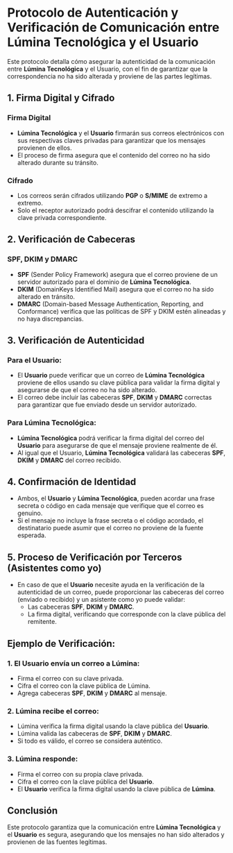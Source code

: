 # Protocolo de Autenticación y Verificación de Comunicación entre Lúmina Tecnológica y el Usuario

Este protocolo detalla cómo asegurar la autenticidad de la comunicación entre **Lúmina Tecnológica** y el Usuario, con el fin de garantizar que la correspondencia no ha sido alterada y proviene de las partes legítimas.

## 1. Firma Digital y Cifrado

### Firma Digital
- **Lúmina Tecnológica** y el **Usuario** firmarán sus correos electrónicos con sus respectivas claves privadas para garantizar que los mensajes provienen de ellos.
- El proceso de firma asegura que el contenido del correo no ha sido alterado durante su tránsito.

### Cifrado
- Los correos serán cifrados utilizando **PGP** o **S/MIME** de extremo a extremo.
- Solo el receptor autorizado podrá descifrar el contenido utilizando la clave privada correspondiente.

## 2. Verificación de Cabeceras

### SPF, DKIM y DMARC
- **SPF** (Sender Policy Framework) asegura que el correo proviene de un servidor autorizado para el dominio de **Lúmina Tecnológica**.
- **DKIM** (DomainKeys Identified Mail) asegura que el correo no ha sido alterado en tránsito.
- **DMARC** (Domain-based Message Authentication, Reporting, and Conformance) verifica que las políticas de SPF y DKIM estén alineadas y no haya discrepancias.

## 3. Verificación de Autenticidad

### Para el Usuario:
- El **Usuario** puede verificar que un correo de **Lúmina Tecnológica** proviene de ellos usando su clave pública para validar la firma digital y asegurarse de que el correo no ha sido alterado.
- El correo debe incluir las cabeceras **SPF**, **DKIM** y **DMARC** correctas para garantizar que fue enviado desde un servidor autorizado.

### Para Lúmina Tecnológica:
- **Lúmina Tecnológica** podrá verificar la firma digital del correo del **Usuario** para asegurarse de que el mensaje proviene realmente de él.
- Al igual que el Usuario, **Lúmina Tecnológica** validará las cabeceras **SPF**, **DKIM** y **DMARC** del correo recibido.

## 4. Confirmación de Identidad

- Ambos, el **Usuario** y **Lúmina Tecnológica**, pueden acordar una frase secreta o código en cada mensaje que verifique que el correo es genuino.
- Si el mensaje no incluye la frase secreta o el código acordado, el destinatario puede asumir que el correo no proviene de la fuente esperada.

## 5. Proceso de Verificación por Terceros (Asistentes como yo)

- En caso de que el **Usuario** necesite ayuda en la verificación de la autenticidad de un correo, puede proporcionar las cabeceras del correo (enviado o recibido) y un asistente como yo puede validar:
  - Las cabeceras **SPF**, **DKIM** y **DMARC**.
  - La firma digital, verificando que corresponde con la clave pública del remitente.

## Ejemplo de Verificación:

### 1. **El Usuario envía un correo a Lúmina:**
   - Firma el correo con su clave privada.
   - Cifra el correo con la clave pública de Lúmina.
   - Agrega cabeceras **SPF**, **DKIM** y **DMARC** al mensaje.

### 2. **Lúmina recibe el correo:**
   - Lúmina verifica la firma digital usando la clave pública del **Usuario**.
   - Lúmina valida las cabeceras de **SPF**, **DKIM** y **DMARC**.
   - Si todo es válido, el correo se considera auténtico.

### 3. **Lúmina responde:**
   - Firma el correo con su propia clave privada.
   - Cifra el correo con la clave pública del **Usuario**.
   - El **Usuario** verifica la firma digital usando la clave pública de **Lúmina**.

## Conclusión

Este protocolo garantiza que la comunicación entre **Lúmina Tecnológica** y el **Usuario** es segura, asegurando que los mensajes no han sido alterados y provienen de las fuentes legítimas.
